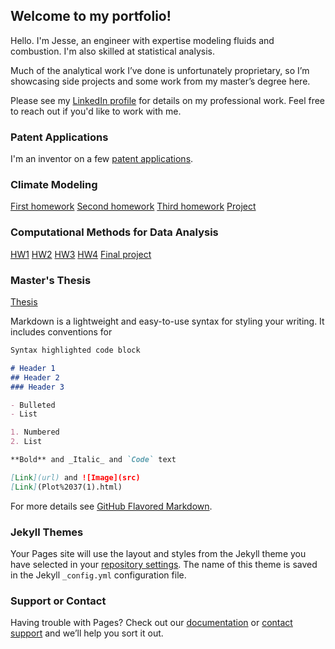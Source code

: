 ## Welcome to my portfolio!

Hello. I'm Jesse, an engineer with expertise modeling fluids and  combustion. I'm also skilled at statistical analysis. 

Much of the analytical work I’ve done is unfortunately proprietary, so I’m showcasing side projects and some work from my master’s degree here.

Please see my [LinkedIn profile](https://www.linkedin.com/in/jessedumas/) for details on my professional work. Feel free to reach out if you'd like to work with me. 

### Patent Applications

I'm an inventor on a few [patent applications](https://patents.google.com/?inventor=dumas&assignee=clearsign).

### Climate Modeling

[First homework](jesdumas.github.io/atm559/dumas_atm559_hw1.pdf)
[Second homework](jesdumas.github.io/atm559/dumas_atm559_hw2.pdf) 
[Third homework](jesdumas.github.io/atm559/dumas_atm559_hw4.pdf)
[Project](jesdumas.github.io/atm559/dumas_atms559project.pdf)


### Computational Methods for Data Analysis

[HW1](jesdumas.github.io/amath582/amath582hw1.pdf)
[HW2](jesdumas.github.io/amath582/amath582hw2.pdf)
[HW3](jesdumas.github.io/amath582/amath582hw3.pdf)
[HW4](jesdumas.github.io/amath582/amath582hw4.pdf)
[Final project](jesdumas.github.io/amath582/amath582project2.pdf)

### Master's Thesis

[Thesis](jesdumas.github.io/thesisdata/dumas_ms_thesis.pdf)

Markdown is a lightweight and easy-to-use syntax for styling your writing. It includes conventions for

```markdown
Syntax highlighted code block

# Header 1
## Header 2
### Header 3

- Bulleted
- List

1. Numbered
2. List

**Bold** and _Italic_ and `Code` text

[Link](url) and ![Image](src)
[Link](Plot%2037(1).html)
```

For more details see [GitHub Flavored Markdown](https://guides.github.com/features/mastering-markdown/).

### Jekyll Themes

Your Pages site will use the layout and styles from the Jekyll theme you have selected in your [repository settings](https://github.com/jesdumas/jesdumas.github.io/settings). The name of this theme is saved in the Jekyll `_config.yml` configuration file.

### Support or Contact

Having trouble with Pages? Check out our [documentation](https://help.github.com/categories/github-pages-basics/) or [contact support](https://github.com/contact) and we’ll help you sort it out.
